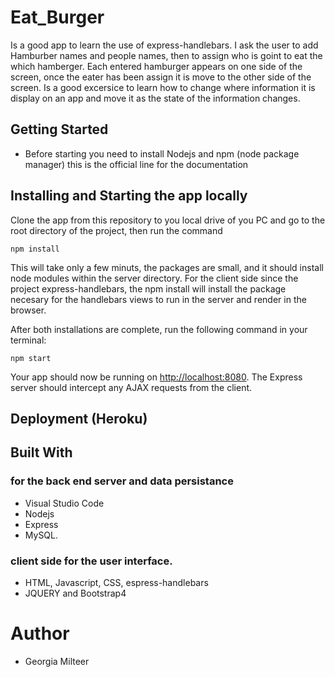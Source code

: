 # Eat_Burger

Is a good app to learn the use of express-handlebars. I ask the user to add Hamburber names and people names, then to assign who is goint to eat the which hamberger. Each entered hamburger appears on one side of the screen, once the eater has been assign it is move to the other side of the screen. Is a good excersice to learn how to change where information it is display on an app and move it as the state of the information changes.

## Getting Started

- Before starting you need to install Nodejs and npm (node package manager) this is the official line for the documentation

## Installing and Starting the app locally

Clone the app from this repository to you local drive of you PC and go to the root directory of the project, then run the command

```
npm install
```

This will take only a few minuts, the packages are small, and it should install node modules within the server directory. For the client side since the project express-handlebars, the npm install will install the package necesary for the handlebars views to run in the server and render in the browser.

After both installations are complete, run the following command in your terminal:

```
npm start
```

Your app should now be running on <http://localhost:8080>. The Express server should intercept any AJAX requests from the client.

## Deployment (Heroku)

## Built With

### for the back end server and data persistance

- Visual Studio Code
- Nodejs
- Express
- MySQL.

### client side for the user interface.

- HTML, Javascript, CSS, espress-handlebars
- JQUERY and Bootstrap4

# Author

- Georgia Milteer

